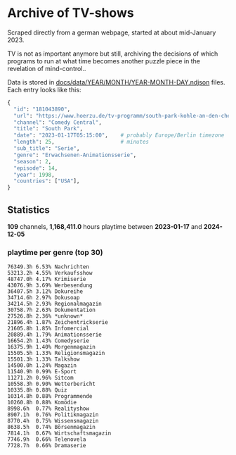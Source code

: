 # Archive of TV-shows

Scraped directly from a german webpage, started at about mid-January 2023.

TV is not as important anymore but still, archiving the decisions of which programs to run at what time
becomes another puzzle piece in the revelation of mind-control.. 

Data is stored in [docs/data/YEAR/MONTH/YEAR-MONTH-DAY.ndjson](docs/data/) files. 
Each entry looks like this:

```python
{
  "id": "181043890", 
  "url": "https://www.hoerzu.de/tv-programm/south-park-kohle-an-den-chefkoch/bid_181043890/", 
  "channel": "Comedy Central", 
  "title": "South Park", 
  "date": "2023-01-17T05:15:00",    # probably Europe/Berlin timezone 
  "length": 25,                     # minutes 
  "sub_title": "Serie", 
  "genre": "Erwachsenen-Animationsserie", 
  "season": 2, 
  "episode": 14, 
  "year": 1998, 
  "countries": ["USA"],
}
```

## Statistics

**109** channels, **1,168,411.0** hours playtime between **2023-01-17** and **2024-12-05**


### playtime per genre (top 30)

    76349.3h 6.53% Nachrichten
    53213.2h 4.55% Verkaufsshow
    48747.0h 4.17% Krimiserie
    43076.9h 3.69% Werbesendung
    36407.5h 3.12% Dokureihe
    34714.6h 2.97% Dokusoap
    34214.5h 2.93% Regionalmagazin
    30758.7h 2.63% Dokumentation
    27526.8h 2.36% *unknown*
    21896.4h 1.87% Zeichentrickserie
    21605.8h 1.85% Infomercial
    20889.4h 1.79% Animationsserie
    16654.2h 1.43% Comedyserie
    16375.9h 1.40% Morgenmagazin
    15505.5h 1.33% Religionsmagazin
    15501.3h 1.33% Talkshow
    14500.0h 1.24% Magazin
    11540.9h 0.99% E-Sport
    11271.2h 0.96% Sitcom
    10558.3h 0.90% Wetterbericht
    10335.8h 0.88% Quiz
    10314.8h 0.88% Programmende
    10260.8h 0.88% Komödie
    8998.6h  0.77% Realityshow
    8907.1h  0.76% Politikmagazin
    8770.4h  0.75% Wissensmagazin
    8638.5h  0.74% Börsenmagazin
    7814.1h  0.67% Wirtschaftsmagazin
    7746.9h  0.66% Telenovela
    7728.7h  0.66% Dramaserie
